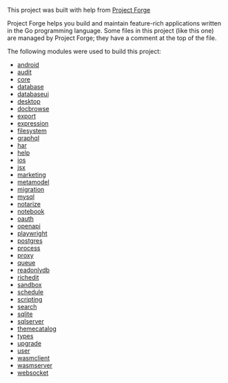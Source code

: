 <!--- Content managed by Project Forge, see [projectforge.md] for details. -->
This project was built with help from [Project Forge](https://projectforge.dev)

Project Forge helps you build and maintain feature-rich applications written in the Go programming language. 
Some files in this project (like this one) are managed by Project Forge; they have a comment at the top of the file.

The following modules were used to build this project:

- [android](./doc/module/android.md)
- [audit](./doc/module/audit.md)
- [core](./doc/module/core.md)
- [database](./doc/module/database.md)
- [databaseui](./doc/module/databaseui.md)
- [desktop](./doc/module/desktop.md)
- [docbrowse](./doc/module/docbrowse.md)
- [export](./doc/module/export.md)
- [expression](./doc/module/expression.md)
- [filesystem](./doc/module/filesystem.md)
- [graphql](./doc/module/graphql.md)
- [har](./doc/module/har.md)
- [help](./doc/module/help.md)
- [ios](./doc/module/ios.md)
- [jsx](./doc/module/jsx.md)
- [marketing](./doc/module/marketing.md)
- [metamodel](./doc/module/metamodel.md)
- [migration](./doc/module/migration.md)
- [mysql](./doc/module/mysql.md)
- [notarize](./doc/module/notarize.md)
- [notebook](./doc/module/notebook.md)
- [oauth](./doc/module/oauth.md)
- [openapi](./doc/module/openapi.md)
- [playwright](./doc/module/playwright.md)
- [postgres](./doc/module/postgres.md)
- [process](./doc/module/process.md)
- [proxy](./doc/module/proxy.md)
- [queue](./doc/module/queue.md)
- [readonlydb](./doc/module/readonlydb.md)
- [richedit](./doc/module/richedit.md)
- [sandbox](./doc/module/sandbox.md)
- [schedule](./doc/module/schedule.md)
- [scripting](./doc/module/scripting.md)
- [search](./doc/module/search.md)
- [sqlite](./doc/module/sqlite.md)
- [sqlserver](./doc/module/sqlserver.md)
- [themecatalog](./doc/module/themecatalog.md)
- [types](./doc/module/types.md)
- [upgrade](./doc/module/upgrade.md)
- [user](./doc/module/user.md)
- [wasmclient](./doc/module/wasmclient.md)
- [wasmserver](./doc/module/wasmserver.md)
- [websocket](./doc/module/websocket.md)
